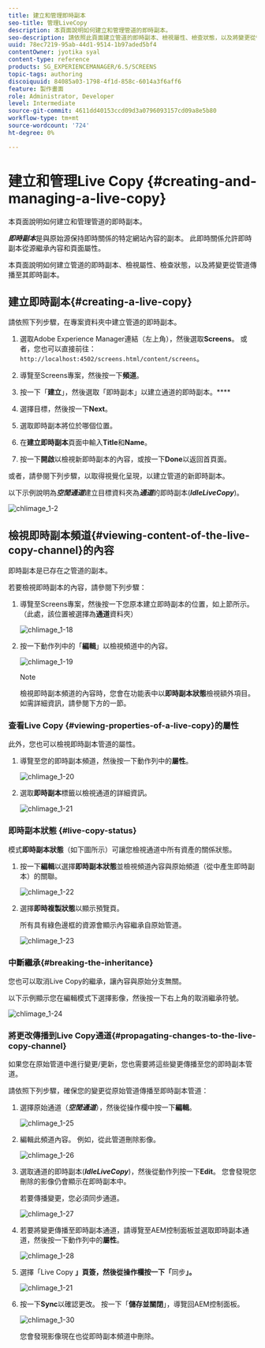 ```yaml
---
title: 建立和管理即時副本
seo-title: 管理LiveCopy
description: 本頁面說明如何建立和管理管道的即時副本。
seo-description: 請依照此頁面建立管道的即時副本、檢視屬性、檢查狀態，以及將變更從管道傳播至其即時副本。
uuid: 78ec7219-95ab-44d1-9514-1b97aded5bf4
contentOwner: jyotika syal
content-type: reference
products: SG_EXPERIENCEMANAGER/6.5/SCREENS
topic-tags: authoring
discoiquuid: 84085a03-1798-4f1d-858c-6014a3f6aff6
feature: 製作畫面
role: Administrator, Developer
level: Intermediate
source-git-commit: 4611dd40153ccd09d3a0796093157cd09a8e5b80
workflow-type: tm+mt
source-wordcount: '724'
ht-degree: 0%

---
```



# 建立和管理Live Copy {#creating-and-managing-a-live-copy}

本頁面說明如何建立和管理管道的即時副本。

***即時副本***&#x200B;是與原始源保持即時關係的特定網站內容的副本。 此即時關係允許即時副本從源繼承內容和頁面屬性。

本頁面說明如何建立管道的即時副本、檢視屬性、檢查狀態，以及將變更從管道傳播至其即時副本。


## 建立即時副本{#creating-a-live-copy}

請依照下列步驟，在專案資料夾中建立管道的即時副本。

1. 選取Adobe Experience Manager連結（左上角），然後選取&#x200B;**Screens**。 或者，您也可以直接前往：`http://localhost:4502/screens.html/content/screens`。

1. 導覽至Screens專案，然後按一下&#x200B;**頻道**。
1. 按一下「**建立**」，然後選取「即時副本」以建立通道的即時副本。****

1. 選擇目標，然後按一下&#x200B;**Next**。
1. 選取即時副本將位於哪個位置。
1. 在&#x200B;**建立即時副本**&#x200B;頁面中輸入&#x200B;**Title**&#x200B;和&#x200B;**Name**。

1. 按一下&#x200B;**開啟**&#x200B;以檢視新即時副本的內容，或按一下&#x200B;**Done**&#x200B;以返回首頁面。

或者，請參閱下列步驟，以取得視覺化呈現，以建立管道的新即時副本。

以下示例說明為&#x200B;***空閒通道***&#x200B;建立目標資料夾為&#x200B;***通道***&#x200B;的即時副本(***IdleLiveCopy***)。

![chlimage_1-2](assets/chlimage_1-2.gif)

## 檢視即時副本頻道{#viewing-content-of-the-live-copy-channel}的內容

即時副本是已存在之管道的副本。

若要檢視即時副本的內容，請參閱下列步驟：

1. 導覽至Screens專案，然後按一下您原本建立即時副本的位置，如上節所示。 （此處，該位置被選擇為&#x200B;**通道**&#x200B;資料夾）

   ![chlimage_1-18](assets/chlimage_1-18.png)

1. 按一下動作列中的「**編輯**」以檢視頻道中的內容。

   ![chlimage_1-19](assets/chlimage_1-19.png)

   >[!NOTE]
   >
   >檢視即時副本頻道的內容時，您會在功能表中以&#x200B;**即時副本狀態**&#x200B;檢視額外項目。 如需詳細資訊，請參閱下方的一節。

### 查看Live Copy {#viewing-properties-of-a-live-copy}的屬性

此外，您也可以檢視即時副本管道的屬性。

1. 導覽至您的即時副本頻道，然後按一下動作列中的&#x200B;**屬性**。

   ![chlimage_1-20](assets/chlimage_1-20.png)

1. 選取&#x200B;**即時副本**&#x200B;標籤以檢視通道的詳細資訊。

   ![chlimage_1-21](assets/chlimage_1-21.png)

### 即時副本狀態 {#live-copy-status}

模式&#x200B;**即時副本狀態**（如下圖所示）可讓您檢視通道中所有資產的關係狀態。

1. 按一下&#x200B;**編輯**&#x200B;以選擇&#x200B;**即時副本狀態**&#x200B;並檢視頻道內容與原始頻道（從中產生即時副本）的關聯。

   ![chlimage_1-22](assets/chlimage_1-22.png)

1. 選擇&#x200B;**即時複製狀態**&#x200B;以顯示預覽頁。

   所有具有綠色邊框的資源會顯示內容繼承自原始管道。

   ![chlimage_1-23](assets/chlimage_1-23.png)

### 中斷繼承{#breaking-the-inheritance}

您也可以取消Live Copy的繼承，讓內容與原始分支無關。

以下示例顯示您在編輯模式下選擇影像，然後按一下右上角的取消繼承符號。

![chlimage_1-24](assets/chlimage_1-24.png)

### 將更改傳播到Live Copy通道{#propagating-changes-to-the-live-copy-channel}

如果您在原始管道中進行變更/更新，您也需要將這些變更傳播至您的即時副本管道。

請依照下列步驟，確保您的變更從原始管道傳播至即時副本管道：

1. 選擇原始通道（***空閒通道***），然後從操作欄中按一下&#x200B;**編輯**。

   ![chlimage_1-25](assets/chlimage_1-25.png)

1. 編輯此頻道內容。 例如，從此管道刪除影像。

   ![chlimage_1-26](assets/chlimage_1-26.png)

1. 選取通道的即時副本(***IdleLiveCopy***)，然後從動作列按一下&#x200B;**Edit**。 您會發現您刪除的影像仍會顯示在即時副本中。

   若要傳播變更，您必須同步通道。

   ![chlimage_1-27](assets/chlimage_1-27.png)

1. 若要將變更傳播至即時副本通道，請導覽至AEM控制面板並選取即時副本通道，然後按一下動作列中的&#x200B;**屬性**。

   ![chlimage_1-28](assets/chlimage_1-28.png)

1. 選擇「Live Copy **」頁簽，然後從操作欄按一下「**&#x200B;同步&#x200B;**」。**

   ![chlimage_1-21](assets/chlimage_1-29.png)

1. 按一下&#x200B;**Sync**&#x200B;以確認更改。 按一下「**儲存並關閉**」，導覽回AEM控制面板。

   ![chlimage_1-30](assets/chlimage_1-30.png)

   您會發現影像現在也從即時副本頻道中刪除。

